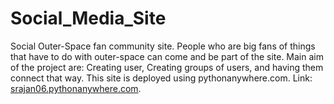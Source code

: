 # Social_Media_Site
Social Outer-Space fan community site. People who are big fans of things that have to do with outer-space can come and be part of the site. Main aim of the project are: Creating user,
Creating groups of users, and having them connect that way. This site is deployed using pythonanywhere.com. Link: [srajan06.pythonanywhere.com](https://srajan06.pythonanywhere.com/).
